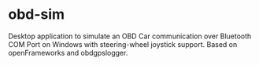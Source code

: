 obd-sim
=======

Desktop application to simulate an OBD Car communication over Bluetooth COM Port on Windows with steering-wheel joystick support. Based on openFrameworks and obdgpslogger.
